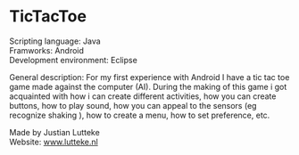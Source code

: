 TicTacToe
=========

Scripting language:       Java  <br/>
Framworks:                Android   <br/>
Development environment:  Eclipse  <br/>

General description:
For my first experience with Android I have a tic tac toe game made against the computer (AI). During the 
making of this game i got acquainted with how i can create different activities, how you can create buttons, how to play 
sound, how you can appeal to the sensors (eg recognize shaking ), how to create a menu, how to set preference, etc.


Made by Justian Lutteke  <br/>
Website: www.lutteke.nl